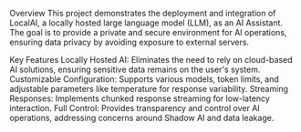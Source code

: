 Overview
This project demonstrates the deployment and integration of LocalAI, a locally hosted large language model (LLM), as an AI Assistant. The goal is to provide a private and secure environment for AI operations, ensuring data privacy by avoiding exposure to external servers.

Key Features
Locally Hosted AI: Eliminates the need to rely on cloud-based AI solutions, ensuring sensitive data remains on the user's system.
Customizable Configuration: Supports various models, token limits, and adjustable parameters like temperature for response variability.
Streaming Responses: Implements chunked response streaming for low-latency interaction.
Full Control: Provides transparency and control over AI operations, addressing concerns around Shadow AI and data leakage.
